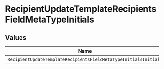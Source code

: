 # RecipientUpdateTemplateRecipientsFieldMetaTypeInitials


## Values

| Name                                                             | Value                                                            |
| ---------------------------------------------------------------- | ---------------------------------------------------------------- |
| `RecipientUpdateTemplateRecipientsFieldMetaTypeInitialsInitials` | initials                                                         |